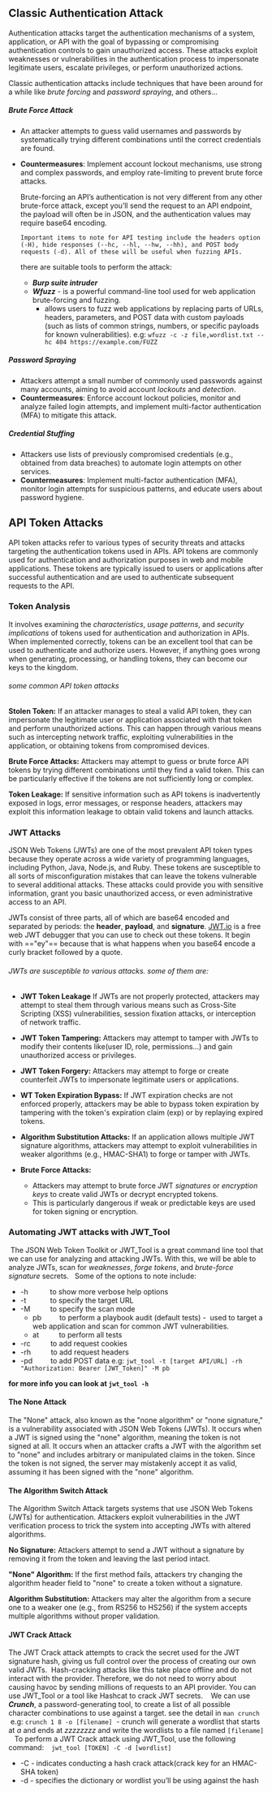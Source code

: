 ## Classic Authentication Attack
Authentication attacks target the authentication mechanisms of a system, application, or API with the goal of bypassing or compromising authentication controls to gain unauthorized access. These attacks exploit weaknesses or vulnerabilities in the authentication process to impersonate legitimate users, escalate privileges, or perform unauthorized actions.

Classic authentication attacks include techniques that have been around for a while like *brute forcing* and *password spraying*, and others...

##### Brute Force Attack
- An attacker attempts to guess valid usernames and passwords by systematically trying different combinations until the correct credentials are found.
- **Countermeasures**: Implement account lockout mechanisms, use strong and complex passwords, and employ rate-limiting to prevent brute force attacks.

  Brute-forcing an API’s authentication is not very different from any other brute-force attack, except you’ll send the request to an API endpoint, the payload will often be in JSON, and the authentication values may require base64 encoding.
  
  `Important items to note for API testing include the headers option (-H), hide responses (--hc, --hl, --hw, --hh), and POST body requests (-d). All of these will be useful when fuzzing APIs.`

	there are suitable tools to perform the attack:
	- ***Burp suite intruder*** 
	- ***Wfuzz*** - is a powerful command-line tool used for web application brute-forcing and fuzzing.
		- allows users to fuzz web applications by replacing parts of URLs, headers, parameters, and POST data with custom payloads (such as lists of common strings, numbers, or specific payloads for known vulnerabilities).
		 e.g: `wfuzz -c -z file,wordlist.txt --hc 404 https://example.com/FUZZ`
		
##### Password Spraying
- Attackers attempt a small number of commonly used passwords against many accounts, aiming to avoid account *lockouts* and *detection*.
- **Countermeasures**: Enforce account lockout policies, monitor and analyze failed login attempts, and implement multi-factor authentication (MFA) to mitigate this attack.
##### Credential Stuffing
- Attackers use lists of previously compromised credentials (e.g., obtained from data breaches) to automate login attempts on other services.
- **Countermeasures**: Implement multi-factor authentication (MFA), monitor login attempts for suspicious patterns, and educate users about password hygiene.


## API Token Attacks
API token attacks refer to various types of security threats and attacks targeting the authentication tokens used in APIs. API tokens are commonly used for authentication and authorization purposes in web and mobile applications. These tokens are typically issued to users or applications after successful authentication and are used to authenticate subsequent requests to the API.

### Token Analysis
It involves examining the *characteristics*, *usage patterns*, and *security implications* of tokens used for authentication and authorization in APIs.
When implemented correctly, tokens can be an excellent tool that can be used to authenticate and authorize users. However, if anything goes wrong when generating, processing, or handling tokens, they can become our keys to the kingdom.

###### some common API token attacks
**Stolen Token:** If an attacker manages to steal a valid API token, they can impersonate the legitimate user or application associated with that token and perform unauthorized actions. This can happen through various means such as intercepting network traffic, exploiting vulnerabilities in the application, or obtaining tokens from compromised devices.
    
**Brute Force Attacks:** Attackers may attempt to guess or brute force API tokens by trying different combinations until they find a valid token. This can be particularly effective if the tokens are not sufficiently long or complex.
    
**Token Leakage:** If sensitive information such as API tokens is inadvertently exposed in logs, error messages, or response headers, attackers may exploit this information leakage to obtain valid tokens and launch attacks.


### JWT Attacks
JSON Web Tokens (JWTs) are one of the most prevalent API token types because they operate across a wide variety of programming languages, including Python, Java, Node.js, and Ruby. These tokens are susceptible to all sorts of misconfiguration mistakes that can leave the tokens vulnerable to several additional attacks. These attacks could provide you with sensitive information, grant you basic unauthorized access, or even administrative access to an API.

JWTs consist of three parts, all of which are base64 encoded and separated by periods: the **header**, **payload**, and **signature**. [JWT.io](https://jwt.io/) is a free web JWT debugger that you can use to check out these tokens. It begin with =="ey"== because that is what happens when you base64 encode a curly bracket followed by a quote.

###### JWTs are susceptible to various attacks. some of them are:
- **JWT Token Leakage** If JWTs are not properly protected, attackers may attempt to steal them through various means such as Cross-Site Scripting (XSS) vulnerabilities, session fixation attacks, or interception of network traffic.
- **JWT Token Tampering:** Attackers may attempt to tamper with JWTs to modify their contents like(user ID, role, permissions...) and gain unauthorized access or privileges.
- **JWT Token Forgery:** Attackers may attempt to forge or create counterfeit JWTs to impersonate legitimate users or applications.
- **WT Token Expiration Bypass:** If JWT expiration checks are not enforced properly, attackers may be able to bypass token expiration by tampering with the token's expiration claim (exp) or by replaying expired tokens.
- **Algorithm Substitution Attacks:** If an application allows multiple JWT signature algorithms, attackers may attempt to exploit vulnerabilities in weaker algorithms (e.g., HMAC-SHA1) to forge or tamper with JWTs.

- **Brute Force Attacks:**
    - Attackers may attempt to brute force JWT *signatures* or *encryption keys* to create valid JWTs or decrypt encrypted tokens.
    - This is particularly dangerous if weak or predictable keys are used for token signing or encryption.

### Automating JWT attacks with **JWT_Tool**
 The JSON Web Token Toolkit or JWT_Tool is a great command line tool that we can use for analyzing and attacking JWTs. With this, we will be able to analyze JWTs, scan for *weaknesses*, *forge tokens*, and *brute-force signature* secrets.
 
Some of the options to note include:
- -h           to show more verbose help options
- -t            to specify the target URL
- -M          to specify the scan mode
    - pb         to perform a playbook audit (default tests) -  used to target a web application and scan for common JWT vulnerabilities.
    - at          to perform all tests
- -rc          to add request cookies
- -rh          to add request headers
- -pd         to add POST data
e.g: `jwt_tool -t [target API/URL] -rh "Authorization: Bearer [JWT_Token]" -M pb`

**for more info you can look at `jwt_tool -h`**

#### The None Attack
The "None" attack, also known as the "none algorithm" or "none signature," is a vulnerability associated with JSON Web Tokens (JWTs). It occurs when a JWT is signed using the "none" algorithm, meaning the token is not signed at all.
It occurs when an attacker crafts a JWT with the algorithm set to "none" and includes arbitrary or manipulated claims in the token. Since the token is not signed, the server may mistakenly accept it as valid, assuming it has been signed with the "none" algorithm.

#### The Algorithm Switch Attack
The Algorithm Switch Attack targets systems that use JSON Web Tokens (JWTs) for authentication. Attackers exploit vulnerabilities in the JWT verification process to trick the system into accepting JWTs with altered algorithms.

**No Signature:** Attackers attempt to send a JWT without a signature by removing it from the token and leaving the last period intact.
    
**"None" Algorithm:** If the first method fails, attackers try changing the algorithm header field to "none" to create a token without a signature.
    
**Algorithm Substitution:** Attackers may alter the algorithm from a secure one to a weaker one (e.g., from RS256 to HS256) if the system accepts multiple algorithms without proper validation.
#### JWT Crack Attack
The JWT Crack attack attempts to crack the secret used for the JWT signature hash, giving us full control over the process of creating our own valid JWTs.
 Hash-cracking attacks like this take place offline and do not interact with the provider. Therefore, we do not need to worry about causing havoc by sending millions of requests to an API provider. You can use JWT_Tool or a tool like Hashcat to crack JWT secrets.
 
 We can use ***Crunch***, a password-generating tool, to create a list of all possible character combinations to use against a target. see the detail in `man crunch`
 e.g: `crunch 1 8 -o [filename]`
 - crunch will generate a wordlist that starts at *a* and ends at *zzzzzzzz* and write the wordlists to a file named `[filename]`
 
 To perform a JWT Crack attack using JWT_Tool, use the following command:
 ` jwt_tool [TOKEN] -C -d [wordlist]`
- -C - indicates conducting a hash crack attack(crack key for an HMAC-SHA token)
- -d - specifies the dictionary or wordlist you’ll be using against the hash


